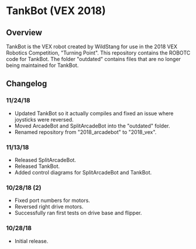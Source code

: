 # TankBot (VEX 2018)
## Overview
TankBot is the VEX robot created by WildStang for use in the 2018 VEX Robotics Competition, "Turning Point". This repository contains the ROBOTC code for TankBot. The folder "outdated" contains files that are no longer being maintained for TankBot.



## Changelog
### 11/24/18
* Updated TankBot so it actually compiles and fixed an issue where joysticks were reversed.
* Moved ArcadeBot and SplitArcadeBot into the "outdated" folder.
* Renamed repository from "2018_arcadebot" to "2018_vex".

### 11/13/18
* Released SplitArcadeBot.
* Released TankBot.
* Added control diagrams for SplitArcadeBot and TankBot.

### 10/28/18 (2)
* Fixed port numbers for motors.
* Reversed right drive motors.
* Successfully ran first tests on drive base and flipper.

### 10/28/18
* Initial release.
